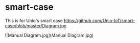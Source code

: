 # smart-case
This is for Unio's smart case
https://github.com/Unio-IoT/smart-case/blob/master/Diagram.jpg

![Manual Diagram.jpg](Manual Diagram.jpg)

